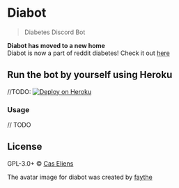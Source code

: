 # Diabot

> Diabetes Discord Bot

**Diabot has moved to a new home**  
Diabot is now a part of reddit diabetes! Check it out [here](https://github.com/reddit-diabetes/diabot)

## Run the bot by yourself using Heroku
//TODO: [![Deploy on Heroku][deploy-image]][deploy-url]

### Usage

// TODO

## License

GPL-3.0+ © [Cas Eliens](https://github.com/cascer1)

The avatar image for diabot was created by [faythe](https://www.instagram.com/taintedwheat/)

[deploy-image]:https://www.herokucdn.com/deploy/button.svg
[deploy-url]: https://heroku.com/deploy
